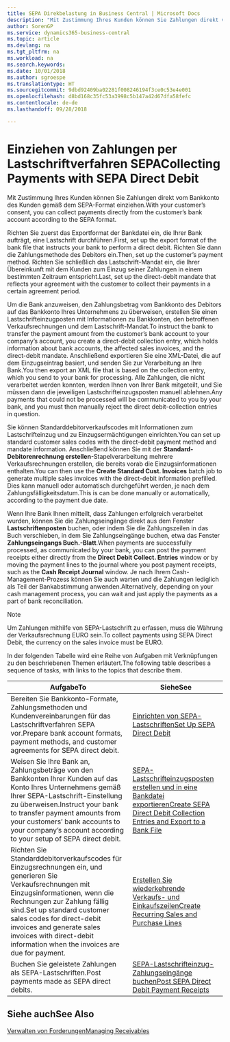 ```yaml
---
title: SEPA Direkbelastung in Business Central | Microsoft Docs
description: "Mit Zustimmung Ihres Kunden können Sie Zahlungen direkt vom Bankkonto des Kunden gemäß dem SEPA-Format einziehen."
author: SorenGP
ms.service: dynamics365-business-central
ms.topic: article
ms.devlang: na
ms.tgt_pltfrm: na
ms.workload: na
ms.search.keywords: 
ms.date: 10/01/2018
ms.author: sgroespe
ms.translationtype: HT
ms.sourcegitcommit: 9dbd92409ba02281f008246194f3ce0c53e4e001
ms.openlocfilehash: d8bd168c35fc53a3998c5b147a42d67dfa58fefc
ms.contentlocale: de-de
ms.lasthandoff: 09/28/2018

---
```

# <a name="collecting-payments-with-sepa-direct-debit"></a><span data-ttu-id="30dd5-103">Einziehen von Zahlungen per Lastschriftverfahren SEPA</span><span class="sxs-lookup"><span data-stu-id="30dd5-103">Collecting Payments with SEPA Direct Debit</span></span>
<span data-ttu-id="30dd5-104">Mit Zustimmung Ihres Kunden können Sie Zahlungen direkt vom Bankkonto des Kunden gemäß dem SEPA-Format einziehen.</span><span class="sxs-lookup"><span data-stu-id="30dd5-104">With your customer’s consent, you can collect payments directly from the customer’s bank account according to the SEPA format.</span></span>  

 <span data-ttu-id="30dd5-105">Richten Sie zuerst das Exportformat der Bankdatei ein, die Ihrer Bank aufträgt, eine Lastschrift durchführen.</span><span class="sxs-lookup"><span data-stu-id="30dd5-105">First, set up the export format of the bank file that instructs your bank to perform a direct debit.</span></span> <span data-ttu-id="30dd5-106">Richten Sie dann die Zahlungsmethode des Debitors ein.</span><span class="sxs-lookup"><span data-stu-id="30dd5-106">Then, set up the customer’s payment method.</span></span> <span data-ttu-id="30dd5-107">Richten Sie schließlich das Lastschrift-Mandat ein, die Ihrer Übereinkunft mit dem Kunden zum Einzug seiner Zahlungen in einem bestimmten Zeitraum entspricht.</span><span class="sxs-lookup"><span data-stu-id="30dd5-107">Last, set up the direct-debit mandate that reflects your agreement with the customer to collect their payments in a certain agreement period.</span></span>  

 <span data-ttu-id="30dd5-108">Um die Bank anzuweisen, den Zahlungsbetrag vom Bankkonto des Debitors auf das Bankkonto Ihres Unternehmens zu überweisen, erstellen Sie einen Lastschrifteinzugposten mit Informationen zu Bankkonten, den betroffenen Verkaufsrechnungen und dem Lastschrift-Mandat.</span><span class="sxs-lookup"><span data-stu-id="30dd5-108">To instruct the bank to transfer the payment amount from the customer’s bank account to your company’s account, you create a direct-debit collection entry, which holds information about bank accounts, the affected sales invoices, and the direct-debit mandate.</span></span> <span data-ttu-id="30dd5-109">Anschließend exportieren Sie eine XML-Datei, die auf dem Einzugseintrag basiert, und senden Sie zur Verarbeitung an Ihre Bank.</span><span class="sxs-lookup"><span data-stu-id="30dd5-109">You then export an XML file that is based on the collection entry, which you send to your bank for processing.</span></span> <span data-ttu-id="30dd5-110">Alle Zahlungen, die nicht verarbeitet werden konnten, werden Ihnen von Ihrer Bank mitgeteilt, und Sie müssen dann die jeweiligen Lastschrifteinzugsposten manuell ablehnen.</span><span class="sxs-lookup"><span data-stu-id="30dd5-110">Any payments that could not be processed will be communicated to you by your bank, and you must then manually reject the direct debit-collection entries in question.</span></span>  

 <span data-ttu-id="30dd5-111">Sie können Standarddebitorverkaufscodes mit Informationen zum Lastschrifteinzug und zu Einzugsermächtigungen einrichten.</span><span class="sxs-lookup"><span data-stu-id="30dd5-111">You can set up standard customer sales codes with the direct-debit payment method and mandate information.</span></span> <span data-ttu-id="30dd5-112">Anschließend können Sie mit der **Standard-Debitorenrechnung erstellen**-Stapelverarbeitung mehrere Verkaufsrechnungen erstellen, die bereits vorab die Einzugsinformationen enthalten.</span><span class="sxs-lookup"><span data-stu-id="30dd5-112">You can then use the **Create Standard Cust. Invoices** batch job to generate multiple sales invoices with the direct-debit information prefilled.</span></span> <span data-ttu-id="30dd5-113">Dies kann manuell oder automatisch durchgeführt werden, je nach dem Zahlungsfälligkeitsdatum.</span><span class="sxs-lookup"><span data-stu-id="30dd5-113">This is can be done manually or automatically, according to the payment due date.</span></span>  

 <span data-ttu-id="30dd5-114">Wenn Ihre Bank Ihnen mitteilt, dass Zahlungen erfolgreich verarbeitet wurden, können Sie die Zahlungseingänge direkt aus dem Fenster **Lastschriftenposten** buchen, oder indem Sie die Zahlungszeilen in das Buch verschieben, in dem Sie Zahlungseingänge buchen, etwa das Fenster **Zahlungseingangs Buch.-Blatt**.</span><span class="sxs-lookup"><span data-stu-id="30dd5-114">When payments are successfully processed, as communicated by your bank, you can post the payment receipts either directly from the **Direct Debit Collect. Entries** window or by moving the payment lines to the journal where you post payment receipts, such as the **Cash Receipt Journal** window.</span></span> <span data-ttu-id="30dd5-115">Je nach Ihrem Cash-Management-Prozess können Sie auch warten und die Zahlungen lediglich als Teil der Bankabstimmung anwenden.</span><span class="sxs-lookup"><span data-stu-id="30dd5-115">Alternatively, depending on your cash management process, you can wait and just apply the payments as a part of bank reconciliation.</span></span>  

> [!NOTE]  
>  <span data-ttu-id="30dd5-116">Um Zahlungen mithilfe von SEPA-Lastschrift zu erfassen, muss die Währung der Verkaufsrechnung EURO sein.</span><span class="sxs-lookup"><span data-stu-id="30dd5-116">To collect payments using SEPA Direct Debit, the currency on the sales invoice must be EURO.</span></span>  

 <span data-ttu-id="30dd5-117">In der folgenden Tabelle wird eine Reihe von Aufgaben mit Verknüpfungen zu den beschriebenen Themen erläutert.</span><span class="sxs-lookup"><span data-stu-id="30dd5-117">The following table describes a sequence of tasks, with links to the topics that describe them.</span></span>   

|<span data-ttu-id="30dd5-118">**Aufgabe**</span><span class="sxs-lookup"><span data-stu-id="30dd5-118">**To**</span></span>|<span data-ttu-id="30dd5-119">**Siehe**</span><span class="sxs-lookup"><span data-stu-id="30dd5-119">**See**</span></span>|  
|------------|-------------|  
|<span data-ttu-id="30dd5-120">Bereiten Sie Bankkonto-Formate, Zahlungsmethoden und Kundenvereinbarungen für das Lastschriftverfahren SEPA vor.</span><span class="sxs-lookup"><span data-stu-id="30dd5-120">Prepare bank account formats, payment methods, and customer agreements for SEPA direct debit.</span></span>|[<span data-ttu-id="30dd5-121">Einrichten von SEPA-Lastschriften</span><span class="sxs-lookup"><span data-stu-id="30dd5-121">Set Up SEPA Direct Debit</span></span>](finance-how-to-set-up-sepa-direct-debit.md)|  
|<span data-ttu-id="30dd5-122">Weisen Sie Ihre Bank an, Zahlungsbeträge von den Bankkonten Ihrer Kunden auf das Konto Ihres Unternehmens gemäß Ihrer SEPA-Lastschrift-Einstellung zu überweisen.</span><span class="sxs-lookup"><span data-stu-id="30dd5-122">Instruct your bank to transfer payment amounts from your customers’ bank accounts to your company’s account according to your setup of SEPA direct debit.</span></span>|[<span data-ttu-id="30dd5-123">SEPA-Lastschrifteinzugsposten erstellen und in eine Bankdatei exportieren</span><span class="sxs-lookup"><span data-stu-id="30dd5-123">Create SEPA Direct Debit Collection Entries and Export to a Bank File</span></span>](finance-how-create-sepa-direct-debit-collection-entries-export-bank-file.md)|  
|<span data-ttu-id="30dd5-124">Richten Sie Standarddebitorverkaufscodes für Einzugsrechnungen ein, und generieren Sie Verkaufsrechnungen mit Einzugsinformationen, wenn die Rechnungen zur Zahlung fällig sind.</span><span class="sxs-lookup"><span data-stu-id="30dd5-124">Set up standard customer sales codes for direct-debit invoices and generate sales invoices with direct-debit information when the invoices are due for payment.</span></span>|[<span data-ttu-id="30dd5-125">Erstellen Sie wiederkehrende Verkaufs- und Einkaufszeilen</span><span class="sxs-lookup"><span data-stu-id="30dd5-125">Create Recurring Sales and Purchase Lines</span></span>](sales-how-work-standard-lines.md)|  
|<span data-ttu-id="30dd5-126">Buchen Sie geleistete Zahlungen als SEPA-Lastschriften.</span><span class="sxs-lookup"><span data-stu-id="30dd5-126">Post payments made as SEPA direct debits.</span></span>|[<span data-ttu-id="30dd5-127">SEPA-Lastschrifteinzug-Zahlungseingänge buchen</span><span class="sxs-lookup"><span data-stu-id="30dd5-127">Post SEPA Direct Debit Payment Receipts</span></span>](finance-how-to-post-sepa-direct-debit-payment-receipts.md)|  

## <a name="see-also"></a><span data-ttu-id="30dd5-128">Siehe auch</span><span class="sxs-lookup"><span data-stu-id="30dd5-128">See Also</span></span>  
[<span data-ttu-id="30dd5-129">Verwalten von Forderungen</span><span class="sxs-lookup"><span data-stu-id="30dd5-129">Managing Receivables</span></span>](receivables-manage-receivables.md)

